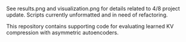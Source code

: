 See results.png and visualization.png for details related to 4/8 project update. Scripts currently unformatted and in need of refactoring.

This repository contains supporting code for evaluating learned KV compression with asymmetric autoencoders.
